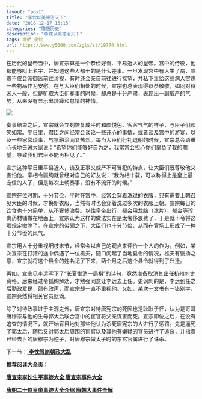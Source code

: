 ```yaml
---
layout: "post"
title: "李忱以美德治天下"
date: "2018-12-17 16:15"
categories: "隋唐历史"
description: "李忱以美德治天下"
tags: 唐朝 李忱
url: https://www.y5000.com/zgls/st/19774.html
---
```






在历代的皇帝当中，唐宣宗算是一个恭俭好善、平易近人的皇帝。宫中的侍役，他都能够叫上名字，并知道这些人都干的是什么差事。一旦发现宫中有人生了病，宣宗不仅会派御医前往诊视，有时还会亲自前往进行探望，并私下里给这些病人赏赐一些物品作为安慰。在与大臣们相处的时候，宣宗也总表现得恭恭敬敬，如同对待客人一般，但是听取大臣们奏事的时候，却总是十分严肃，表现出一副威严的气势，从来没有显示出烦躁和怠惰的神情。

![](https://img.y5000.com/uploads/allimg/170426/8-1F4261311245M.jpg)

奏事结束之后，宣宗就会立刻恢复成平时和颜悦色、客客气气的样子，与臣子们谈笑如常。平日里，君臣之间经常会谈论一些开心的事情，或者谈及宫中的游宴，以及一些家常琐事，气氛融洽而又热烈。每当大臣们行礼退朝的时候，宣宗总会语重心长地告诫大家说：“希望你们能够好自为之，我常常会担心你们辜负了我的期望，导致我们君臣不能再相见了。”

宣宗这种平日里平易近人，谈及正事又威严不可冒犯的特点，让大臣们既尊敬他又害怕他。宰相令狐绚就曾经对自己的好友说：“我为相十载，可以称得上是皇上最宠信的人了，但是每次上朝奏事，没有不流汗的时候。”

宣宗在位时期，十分节俭，平时在宫中，经常会穿着洗过的衣服，只有需要上朝召见大臣的时候，才换新衣服，当然有时也会穿着洗过多次的衣服上朝。宣宗每日的饮食也十分简单，从不奢侈浪费。以往皇帝出行，都会用龙脑（冰片）、郁金等珍贵药材铺撒在地面上，宣宗认为这样的做法实在是太奢侈浪费了，于是就下令将这项规定撤除了。在宣宗的带领之下，大臣们也十分节俭，从而在官场上形成了一种十分节俭的风气。

宣宗用人十分重视细枝末节，经常会以自己的观点来评价一个人的作为。例如，某次宣宗在打猎的途中偶遇了一位樵夫，随口问起了当地县令的情况，樵夫有褒扬之意，宣宗就将这个县令的姓名记了下来，两个月之后这个县令就得到了升迁。

再如，宣宗见李远写下了“长夏惟消一局棋”的诗句，竟然准备取消其出任杭州刺史资格。后来经过令狐绚解劝，才勉强同意让李远去上任。更讽刺的是，李远到任之后勤政爱民，颇有政声，而宣宗却一直不重视他。又如，某次一文书有一错别字，宣宗竟然将相关官员贬谪。

除了对待政事过于主观之外，唐宣宗对待唐宪宗的死因也是耿耿于怀，认为是哥哥唐穆宗与他的生母郭太后联合宫中的宦官将父亲谋害而死。宣宗即位之后，在没有追查的情况下，就开始肓目地对那些他认为杀死唐宪宗的人进行了惩罚。先是逼死了郭太后，随后又对郭太后周围的宦官以及其他有嫌疑的官员进行了追杀，并指责已经去世的唐穆宗为逆子，对唐穆宗做太子时的东宫官属进行了诛杀。

下一节：[ **李忱驾崩朝政大乱**](https://www.y5000.com/zgls/st/19775.html)

**推荐阅读大全页：**

[**唐宣宗李忱生平事迹大全 唐宣宗事件大全**](https://www.y5000.com/zgls/st/19776.html)

[**唐朝二十位皇帝事迹大全介绍 唐朝大事件全解**](https://www.y5000.com/zgls/st/19949.html)
